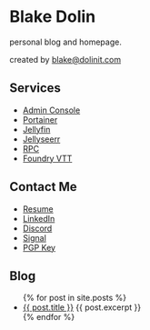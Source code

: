 # Blake Dolin

personal blog and homepage.

created by [blake@dolinit.com](mailto:blake@dolinit.com)

## Services

- [Admin Console](https://cockpit.dolinit.com)
- [Portainer](https://portainer.dolinit.com/)
- [Jellyfin](https://jellyfin.dolinit.com)
- [Jellyseerr](https://jellyseerr.dolinit.com)
- [RPC](https://rpc.dolinit.com/)
- [Foundry VTT](https://foundry.dolinit.com)

## Contact Me

- [Resume](/resume.html)
- [LinkedIn](https://www.linkedin.com/in/blakedolin)
- [Discord](https://discord.com/users/231844849433706506)
- [Signal](https://signal.me/#eu/zdjy_96_9ivRGo3XpHJSsNIP73o49SIrvQ7w-By81Jrm4FhqJCxBHLqaKMZSHeJm)
- [PGP Key](assets/Blake_Dolin_Pubkey.asc "Fingerprint: 0920CD4F5BA69E6AF25271786B8F7D1DEFD9D974")

## Blog

<ul>
  {% for post in site.posts %}
    <li>
      <a href="{{ post.url }}">{{ post.title }}</a>
      {{ post.excerpt }}
    </li>
  {% endfor %}
</ul>
